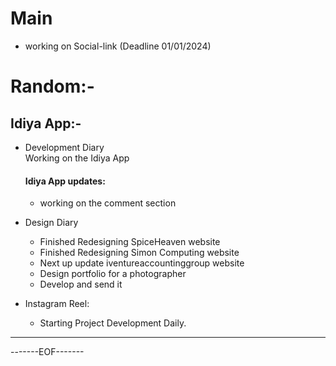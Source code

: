 # Main 

- working on Social-link (Deadline 01/01/2024)

# Random:-
## Idiya App:-

- Development Diary  
    Working on the Idiya App
    #### Idiya App updates:
    - working on the comment section


- Design Diary
    - Finished Redesigning SpiceHeaven website
    - Finished Redesigning Simon Computing website
    - Next up update iventureaccountinggroup website
    - Design portfolio for a photographer
    - Develop and send it

- Instagram Reel:
    - Starting Project Development Daily.


--------------------------------------------------------


-------EOF-------



